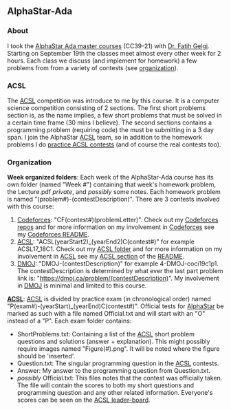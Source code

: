 ## AlphaStar-Ada

### About

I took the [AlphaStar Ada master courses](https://alphastar.academy/courses/cs-masters/?print=print) (CC39-21) with [Dr. Fatih Gelgi](https://alphastar.academy/people/fgelgi/). Starting on September 19th the classes meet almost every other week for 2 hours. Each class we discuss (and implement for homework) a few problems from from a variety of contests (see [organization](https://github.com/asubramanian08/AlphaStar-Ada#organization)).

### ACSL

The [ACSL](https://www.acsl.org/) competition was introduce to me by this course. It is a computer science competition consisting of 2 sections. The first short problems section is, as the name implies, a few short problems that must be solved in a certain time frame (30 mins I believe). The second sections contains a programming problem (requiring code) the must be submitting in a 3 day span. I join the AlphaStar [ACSL](https://www.acsl.org/) team, so in addition to the homework problems I do [practice ACSL contests](https://github.com/asubramanian08/AlphaStar-Ada/tree/master/ACSL) (and of course the real contests too).

### Organization

**Week organized folders**: Each week of the AlphaStar-Ada course has its own folder (named "Week #") containing that week's homework problem, the Lecture.pdf _private_, and _possibly_ some notes. Each homework problem is named "(problem#)-(contestDescription)". There are 3 contests involved with this course:
1. [Codeforces](https://codeforces.com/): "CF(contest#)(problemLetter)". Check out my [Codeforces repos](https://github.com/asubramanian08/Codeforces) and for more information on my involvement in [Codeforces](https://codeforces.com/) see my [Codeforces README](https://github.com/asubramanian08/Codeforces#readme).
2. [ACSL](https://www.acsl.org/): "ACSL(yearStart2)_(yearEnd2)C(contest#)" for example ACSL17_18C1. Check out my [ACSL folder](https://github.com/asubramanian08/AlphaStar-Ada/tree/master/ACSL) and for more information on my involvement in [ACSL](https://www.acsl.org/) see my [ACSL section](https://github.com/asubramanian08/AlphaStar-Ada#acsl) of the [README](https://github.com/asubramanian08/AlphaStar-Ada#readme).
3. [DMOJ](https://dmoj.ca/): "DMOJ-(contestDescription)" for example 4-DMOJ-coci19c1p1. The contestDescription is determined by what ever the last part problem link is: "https://dmoj.ca/problem/(contestDescription)". My involvement in [DMOJ](https://dmoj.ca/) is minimal and limited to this course.

[**ACSL**](https://www.acsl.org/): [ACSL](https://www.acsl.org/) is divided by practice exam (in chronological order) named "P(exam#)-(yearStart)_(yearEnd)C(contest#)". Official tests for [AlphaStar](https://alphastar.academy/) be marked as such with a file named Official.txt and will start with an "O" instead of a "P". Each exam folder contains:
* ShortProblems.txt: Containing a list of the [ACSL](https://www.acsl.org/) short problem questions and solutions (answer + explanation). This might possibly require images named "Figure(#).png". It will be noted where the figure should be 'inserted'.
* Question.txt: The singular programming question in the [ACSL](https://www.acsl.org/) contests.
* Answer: My answer to the programming question from Question.txt.
* _possibly_ Official.txt: This files notes that the contest was officially taken. The file will contain the scores to both my short questions and programming question and any other related information. Everyone's scores can be seen on the [ACSL leader-board](https://www.scores.acsl.org/leaderboard/students/j5/).